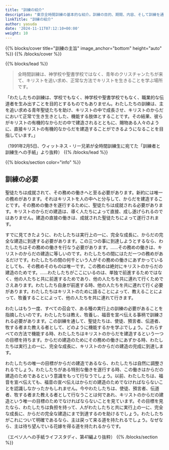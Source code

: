 ```yaml
---
title: "訓練の紹介"
description: "東京全時間訓練の基本的な紹介。訓練の目的、期間、内容、そして訓練を通して得られるものについて概要を説明します。"
linkTitle: "訓練の紹介"
author: yasuda
date: '2024-11-11T07:12:10+00:00'
weight: 10
---
```

{{% blocks/cover title="訓練の主旨" image_anchor="bottom" height="auto" %}}
{{% /blocks/cover %}}

{{% blocks/lead %}}

> 全時間訓練は、神学校や聖書学校ではなく、青年のクリスチャンたちが来て、キリストを追い求め、正常な方法でキリストを生きることを学ぶ場所です。

「わたしたちの訓練は、学校でもなく、神学校や聖書学校でもなく、職業的な伝道者を生み出すことを目的とするものでもありません。わたしたちの訓練は、主を追い求める青年聖徒たちを助け、キリストの中で成長させ、キリストのからだにおいて正常で生き生きとした、機能する肢体とすることです。その結果、彼らがキリストの有機的なからだの中で建造されるとともに、賜物ある人々のように、直接キリストの有機的なからだを建造することができるようになることを目指しています。」

（1991年2月5日、ウィットネス・リー兄弟が全時間訓練生に宛てた「訓練者と訓練生への手紙」より抜粋）
{{% /blocks/lead %}}


{{% blocks/section color="info" %}}
## 訓練の必要

聖徒たちは成就されて、その務めの働きへと至る必要があります。新約には唯一の務めがあります。それはキリストを人の中へと分与して、からだを建造することです。その務めの働きを遂行するために、聖徒たちは成就される必要があります。キリストのからだの建造は、導く人たちによって直接、成し遂げられるのではありません。建造の直接の働きは、成就された聖徒たちによって遂行されます。

すでに見てきたように、わたしたちは実行上の一に、完全な成長に、からだの完全な建造に到達する必要があります。この三つの事に到達しようとするなら、わたしたちはその務めの働きを行なう必要があります。……その務めの働きは、キリストのからだの建造に等しいのです。わたしたちの間にはただ一つの務めがあるだけです。わたしたちの間の何千という人がその務めの働きにあずかっているとしても、その務めそのものは唯一です。この務めは絶対にキリストのからだの建造のためです。……わたしたちがここにいるのは、単独で前進するためではなく、他の人たちと共に前進するためであり、他の人たちを共に連れて行くためでさえあります。わたしたち自身が前進する時、他の人たちを共に連れて行く必要があります。わたしたちはキリストのために語ることによって、教えることによって、牧養することによって、他の人たちを共に連れて行きます。

わたしはもう一度、すべての召会で、ある種の実行上の訓練の必要があることを指摘したいのです。わたしたちは教え、牧養し、福音を宣べ伝える事柄で訓練される必要があります。この訓練を通して、聖徒たちは、使徒、預言者、伝道者、牧する者また教える者として、どのように機能するかを学ぶでしょう。これらすべての方法で機能する時、わたしたちはキリストのからだを建造するという一つの目標を持ちます。からだの建造のためにその務めの働きにあずかる時、わたしたちは実行上の一に、完全な成長に、キリストのからだの建造の完成に到達します。

わたしたちの唯一の目標がからだの建造であるなら、わたしたちは自然に調整されるでしょう。わたしたちがある特別な働きを遂行する時、この働きはからだの建造のためであるという意識をもって行なうでしょう。以前、わたしたちは、福音を宣べ伝えても、福音の宣べ伝えはからだの建造のためでなければならないことを認識しなかったかもしれません。今やわたしたちは、使徒、預言者、伝道者、牧する者また教える者として行なうことは何であれ、キリストのからだの建造という唯一の目標のためでなければならないことを見ています。その目標を見たなら、わたしたちは負担を持って、人がわたしたちと共に実行上の一に、完全な成長に、からだの完全な建造にまで到達するのを助けるでしょう。わたしたちがこれについて明確であるなら、主は戻って来る道を持たれるでしょう。なぜなら、主は待ち望んでいる花嫁を得る道を持たれるからです。

（エペソ人への手紙ライフスタディ、第41編より抜粋）
{{% /blocks/section %}}